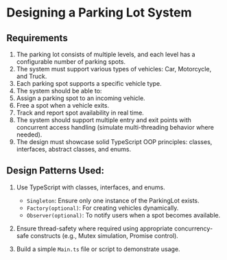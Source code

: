 # Designing a Parking Lot System

## Requirements
1. The parking lot consists of multiple levels, and each level has a configurable number of parking spots.
2. The system must support various types of vehicles: Car, Motorcycle, and Truck.
3. Each parking spot supports a specific vehicle type.
4. The system should be able to:
5. Assign a parking spot to an incoming vehicle.
6. Free a spot when a vehicle exits.
7. Track and report spot availability in real time.
8. The system should support multiple entry and exit points with concurrent access handling (simulate multi-threading behavior where needed).
9. The design must showcase solid TypeScript OOP principles: classes, interfaces, abstract classes, and enums.


## Design Patterns Used:
1. Use TypeScript with classes, interfaces, and enums.
    * `Singleton`: Ensure only one instance of the ParkingLot exists.
    * `Factory(optional)`: For creating vehicles dynamically.
    * `Observer(optional)`: To notify users when a spot becomes available.
2. Ensure thread-safety where required using appropriate concurrency-safe constructs (e.g., Mutex simulation, Promise control).

3. Build a simple `Main.ts` file or script to demonstrate usage.
